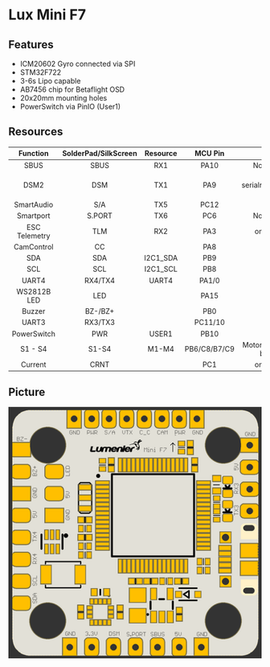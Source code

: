 # Lux Mini F7

## Features
* ICM20602 Gyro connected via SPI
* STM32F722
* 3-6s Lipo capable
* AB7456 chip for Betaflight OSD
* 20x20mm mounting holes
* PowerSwitch via PinIO (User1)

## Resources
|    Function   | SolderPad/SilkScreen | Resource | MCU Pin |            Notes            |
|:-------------:|:--------------------:|:--------:|:-------:|:---------------------------:|
|      SBUS     |         SBUS         |    RX1   |   PA10  |       No Inverter           |
|      DSM2     |          DSM         |    TX1   |   PA9   | CLI serialrx_halduplex = ON |
|   SmartAudio  |          S/A         |    TX5   |   PC12  |                             |
|   Smartport   |         S.PORT       |    TX6   |   PC6   |       No Inverter           |
| ESC Telemetry |          TLM         |    RX2   |   PA3   |       on bottom             |
|   CamControl  |          CC          |          |   PA8   |                             |
|      SDA      |          SDA         | I2C1_SDA |   PB9   |                             |
|      SCL      |          SCL         | I2C1_SCL |   PB8   |                             |
|     UART4     |        RX4/TX4       |   UART4  |  PA1/0  |                             |
|  WS2812B LED  |          LED         |          |   PA15  |                             |
|     Buzzer    |        BZ-/BZ+       |          |   PB0   |                             |
|     UART3     |        RX3/TX3       |          | PC11/10 |                             |
|  PowerSwitch  |          PWR         |   USER1  |   PB10  |                             |
|    S1 - S4    |         S1-S4        |   M1-M4  |PB6/C8/B7/C9|Motor Outputs on bottom   |
|    Current    |          CRNT        |          |   PC1   |       on bottom             |

## Picture
![LUXMINIF7 Top](images/LuxMiniF7.png)